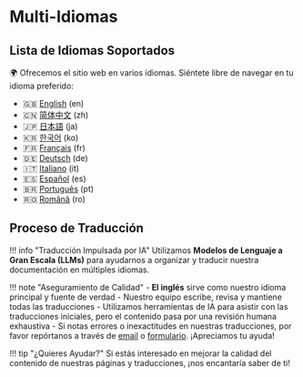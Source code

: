 # Multi-Idiomas

## Lista de Idiomas Soportados

🌍 Ofrecemos el sitio web en varios idiomas.
Siéntete libre de navegar en tu idioma preferido:

- 🇬🇧 [English](/) (en)
- 🇨🇳 [简体中文](/zh) (zh)
- 🇯🇵 [日本語](/ja) (ja)
- 🇰🇷 [한국어](/ko) (ko)
- 🇫🇷 [Français](/fr) (fr)
- 🇩🇪 [Deutsch](/de) (de)
- 🇮🇹 [Italiano](/it) (it)
- 🇪🇸 [Español](/es) (es)
- 🇧🇷 [Português](/pt) (pt)
- 🇷🇴 [Română](/ro) (ro)

## Proceso de Traducción

!!! info "Traducción Impulsada por IA"
    Utilizamos **Modelos de Lenguaje a Gran Escala (LLMs)** para ayudarnos a organizar y traducir nuestra documentación en múltiples idiomas.

!!! note "Aseguramiento de Calidad"
    - **El inglés** sirve como nuestro idioma principal y fuente de verdad
    - Nuestro equipo escribe, revisa y mantiene todas las traducciones
    - Utilizamos herramientas de IA para asistir con las traducciones iniciales, pero el contenido pasa por una revisión humana exhaustiva
    - Si notas errores o inexactitudes en nuestras traducciones, por favor repórtanos a través de [email](mailto:info@techxartisan.com) o [formulario](/feedback). ¡Apreciamos tu ayuda!

!!! tip "¿Quieres Ayudar?"
    Si estás interesado en mejorar la calidad del contenido de nuestras páginas y traducciones, ¡nos encantaría saber de ti!
